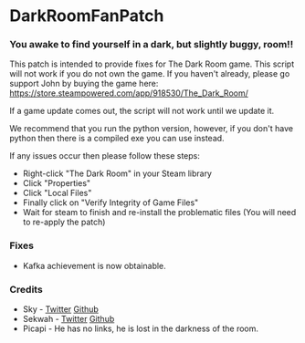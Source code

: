 # DarkRoomFanPatch
### You awake to find yourself in a dark, but slightly buggy, room!!
This patch is intended to provide fixes for The Dark Room game. This script will not work if you do not own the game. If you haven't already, please go support John by buying the game here: https://store.steampowered.com/app/918530/The_Dark_Room/

If a game update comes out, the script will not work until we update it. 

We recommend that you run the python version, however, if you don't have python then there is a compiled exe you can use instead.

If any issues occur then please follow these steps:

* Right-click "The Dark Room" in your Steam library
* Click "Properties"
* Click "Local Files"
* Finally click on "Verify Integrity of Game Files"
* Wait for steam to finish and re-install the problematic files (You will need to re-apply the patch)

### Fixes
* Kafka achievement is now obtainable.

### Credits
* Sky - [Twitter](https://twitter.com/skylarkblue1) [Github](https://github.com/skylarkblue1)
* Sekwah - [Twitter](https://twitter.com/sekwah) [Github](https://github.com/sekwah41)
* Picapi - He has no links, he is lost in the darkness of the room.
